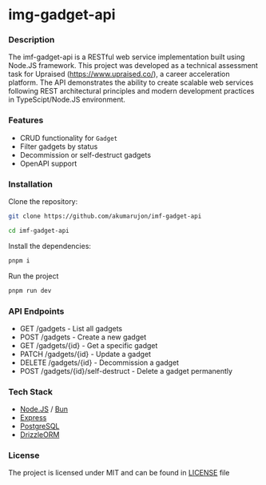 # img-gadget-api

### Description

The imf-gadget-api is a RESTful web service implementation built using Node.JS framework. This project was developed as a technical assessment task for Upraised (https://www.upraised.co/), a career acceleration platform. The API demonstrates the ability to create scalable web services following REST architectural principles and modern development practices in TypeScipt/Node.JS environment.


### Features
- CRUD functionality for `Gadget`
- Filter gadgets by status
- Decommission or self-destruct gadgets
- OpenAPI support


### Installation
Clone the repository:
```bash
git clone https://github.com/akumarujon/imf-gadget-api
```
```bash
cd imf-gadget-api
```

Install the dependencies:
```bash
pnpm i
```

Run the project
```bash
pnpm run dev
```

### API Endpoints
- GET /gadgets - List all gadgets
- POST /gadgets - Create a new gadget
- GET /gadgets/{id} - Get a specific gadget
- PATCH /gadgets/{id} - Update a gadget
- DELETE /gadgets/{id} - Decommission a gadget
- POST /gadgets/{id}/self-destruct - Delete a gadget permanently

### Tech Stack
- [Node.JS](https://nodejs.org/en) / [Bun](https://bun.sh)
- [Express](https://expressjs.com/)
- [PostgreSQL](https://www.postgresql.org/)
- [DrizzleORM](https://orm.drizzle.team/)

### License

The project is licensed under MIT and can be found in [LICENSE](./LICENSE) file